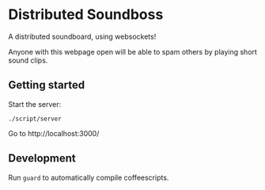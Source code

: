 # Distributed Soundboss

A distributed soundboard, using websockets!

Anyone with this webpage open will be able to spam others by playing short sound clips.

## Getting started

Start the server:

    ./script/server

Go to http://localhost:3000/

## Development

Run `guard` to automatically compile coffeescripts.
